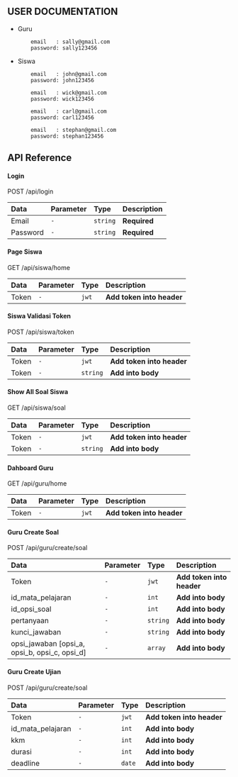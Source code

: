 ## USER DOCUMENTATION

- Guru
    ```
        email   : sally@gmail.com
        password: sally123456
    ```

- Siswa 
    ```
        email   : john@gmail.com
        password: john123456 
    ```
    ```
        email   : wick@gmail.com
        password: wick123456 
    ```
    ```
        email   : carl@gmail.com
        password: carl123456 
    ```
    ```
        email   : stephan@gmail.com
        password: stephan123456 
    ```


## API Reference

#### Login


  POST /api/login

| Data     | Parameter | Type     | Description                |
| :--------| :-------- | :------- | :------------------------- |
| Email         | `-`       | `string` | **Required**|
| Password         | `-`       | `string` | **Required**|

#### Page Siswa

  GET /api/siswa/home

| Data     | Parameter | Type     | Description                |
| :--------| :-------- | :------- | :------------------------- |
| Token        | `-`       | `jwt` | **Add token into header**|

#### Siswa Validasi Token

  POST /api/siswa/token

| Data     | Parameter | Type     | Description                |
| :--------| :-------- | :------- | :------------------------- |
| Token        | `-`       | `jwt` | **Add token into header**|
| Token        | `-`       | `string` | **Add into body**|

#### Show All Soal Siswa

  GET /api/siswa/soal

| Data     | Parameter | Type     | Description                |
| :--------| :-------- | :------- | :------------------------- |
| Token        | `-`       | `jwt` | **Add token into header**|
| Token        | `-`       | `string` | **Add into body**|


#### Dahboard Guru

  GET /api/guru/home

| Data     | Parameter | Type     | Description                |
| :--------| :-------- | :------- | :------------------------- |
| Token        | `-`       | `jwt` | **Add token into header**|

#### Guru Create Soal

  POST /api/guru/create/soal

| Data     | Parameter | Type     | Description                |
| :--------| :-------- | :------- | :------------------------- |
| Token        | `-`       | `jwt` | **Add token into header**|
| id_mata_pelajaran        | `-`       | `int` | **Add into body**|
| id_opsi_soal        | `-`       | `int` | **Add into body**|
| pertanyaan        | `-`       | `string` | **Add into body**|
| kunci_jawaban        | `-`       | `string` | **Add into body**|
| opsi_jawaban [opsi_a, opsi_b, opsi_c, opsi_d]        | `-`       | `array` | **Add into body**|

#### Guru Create Ujian

  POST /api/guru/create/soal

| Data     | Parameter | Type     | Description                |
| :--------| :-------- | :------- | :------------------------- |
| Token        | `-`       | `jwt` | **Add token into header**|
| id_mata_pelajaran        | `-`       | `int` | **Add into body**|
| kkm        | `-`       | `int` | **Add into body**|
| durasi        | `-`       | `int` | **Add into body**|
| deadline        | `-`       | `date` | **Add into body**|



